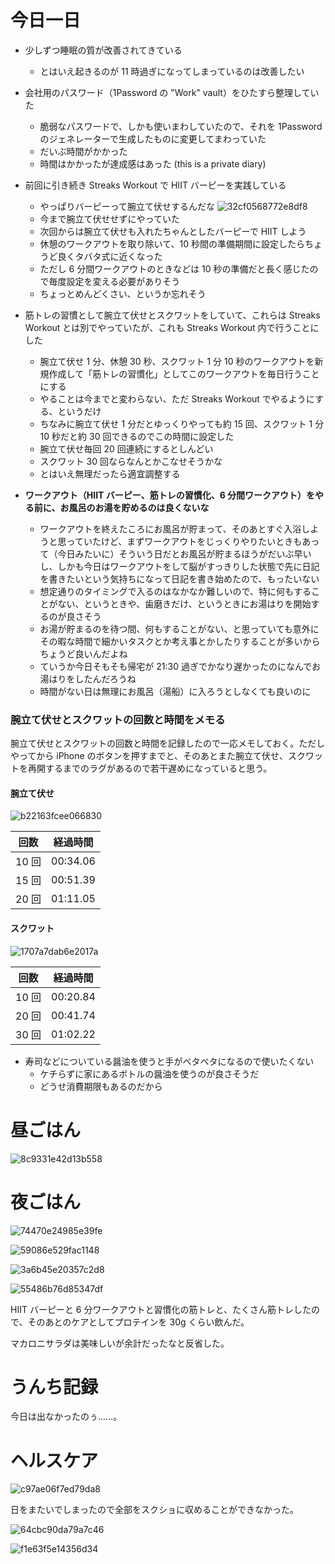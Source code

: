 # 今日一日
- 少しずつ睡眠の質が改善されてきている
    - とはいえ起きるのが 11 時過ぎになってしまっているのは改善したい

- 会社用のパスワード（1Password の "Work" vault）をひたすら整理していた
    - 脆弱なパスワードで、しかも使いまわしていたので、それを 1Password のジェネレーターで生成したものに変更してまわっていた
    - だいぶ時間がかかった
    - 時間はかかったが達成感はあった
 (this is a private diary) 

- 前回に引き続き Streaks Workout で HIIT バーピーを実践している
    - やっぱりバーピーって腕立て伏せするんだな
![32cf0568772e8df8](/images/2019/11/32cf0568772e8df8.png)
    - 今まで腕立て伏せせずにやっていた
    - 次回からは腕立て伏せも入れたちゃんとしたバーピーで HIIT しよう
    - 休憩のワークアウトを取り除いて、10 秒間の準備期間に設定したらちょうど良くタバタ式に近くなった
    - ただし 6 分間ワークアウトのときなどは 10 秒の準備だと長く感じたので毎度設定を変える必要がありそう
    - ちょっとめんどくさい、というか忘れそう

- 筋トレの習慣として腕立て伏せとスクワットをしていて、これらは Streaks Workout とは別でやっていたが、これも Streaks Workout 内で行うことにした
    - 腕立て伏せ 1 分、休憩 30 秒、スクワット 1 分 10 秒のワークアウトを新規作成して「筋トレの習慣化」としてこのワークアウトを毎日行うことにする
    - やることは今までと変わらない、ただ Streaks Workout でやるようにする、というだけ
    - ちなみに腕立て伏せ 1 分だとゆっくりやっても約 15 回、スクワット 1 分 10 秒だと約 30 回できるのでこの時間に設定した
    - 腕立て伏せ毎回 20 回連続にするとしんどい
    - スクワット 30 回ならなんとかこなせそうかな
    - とはいえ無理だったら適宜調整する

- **ワークアウト（HIIT バーピー、筋トレの習慣化、6 分間ワークアウト）をやる前に、お風呂のお湯を貯めるのは良くないな**
    - ワークアウトを終えたころにお風呂が貯まって、そのあとすぐ入浴しようと思っていたけど、まずワークアウトをじっくりやりたいときもあって（今日みたいに）そういう日だとお風呂が貯まるほうがだいぶ早いし、しかも今日はワークアウトをして脳がすっきりした状態で先に日記を書きたいという気持ちになって日記を書き始めたので、もったいない
    - 想定通りのタイミングで入るのはなかなか難しいので、特に何もすることがない、というときや、歯磨きだけ、というときにお湯はりを開始するのが良さそう
    - お湯が貯まるのを待つ間、何もすることがない、と思っていても意外にその暇な時間で細かいタスクとか考え事とかしたりすることが多いからちょうど良いんだよね
    - ていうか今日そもそも帰宅が 21:30 過ぎでかなり遅かったのになんでお湯はりをしたんだろうね
    - 時間がない日は無理にお風呂（湯船）に入ろうとしなくても良いのに

### 腕立て伏せとスクワットの回数と時間をメモる
腕立て伏せとスクワットの回数と時間を記録したので一応メモしておく。ただしやってから iPhone のボタンを押すまでと、そのあとまた腕立て伏せ、スクワットを再開するまでのラグがあるので若干遅めになっていると思う。

#### 腕立て伏せ
![b22163fcee066830](/images/2019/11/b22163fcee066830.png)

| 回数 | 経過時間 |
|---|---|
| 10 回 | 00:34.06 |
| 15 回 | 00:51.39 |
| 20 回 | 01:11.05 |

#### スクワット
![1707a7dab6e2017a](/images/2019/11/1707a7dab6e2017a.png)

| 回数 | 経過時間 |
|---|---|
| 10 回 | 00:20.84 |
| 20 回 | 00:41.74 |
| 30 回 | 01:02.22 |

- 寿司などについている醤油を使うと手がベタベタになるので使いたくない
    - ケチらずに家にあるボトルの醤油を使うのが良さそうだ
    - どうせ消費期限もあるのだから

# 昼ごはん
![8c9331e42d13b558](/images/2019/11/8c9331e42d13b558.jpg)

# 夜ごはん
![74470e24985e39fe](/images/2019/11/74470e24985e39fe.jpg)

![59086e529fac1148](/images/2019/11/59086e529fac1148.jpg)

![3a6b45e20357c2d8](/images/2019/11/3a6b45e20357c2d8.jpg)

![55486b76d85347df](/images/2019/11/55486b76d85347df.jpg)

HIIT バーピーと 6 分ワークアウトと習慣化の筋トレと、たくさん筋トレしたので、そのあとのケアとしてプロテインを 30g くらい飲んだ。

マカロニサラダは美味しいが余計だったなと反省した。

# うんち記録
今日は出なかったのぅ......。

# ヘルスケア
![c97ae06f7ed79da8](/images/2019/11/c97ae06f7ed79da8.png)

日をまたいでしまったので全部をスクショに収めることができなかった。

![64cbc90da79a7c46](/images/2019/11/64cbc90da79a7c46.png)

![f1e63f5e14356d34](/images/2019/11/f1e63f5e14356d34.jpg)
